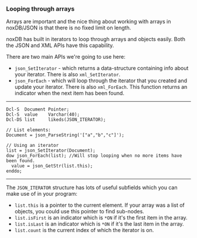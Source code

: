 ### Looping through arrays

Arrays are important and the nice thing about working with arrays in noxDB/JSON is that there is no fixed limit on length.

noxDB has built in iterators to loop through arrays and objects easily. Both the JSON and XML APIs have this capability.

There are two main APIs we're going to use here:

* `json_SetIterator` - which returns a data-structure containing info about your iterator. There is also `xml_SetIterator`.
* `json_ForEach` - which will loop through the iterator that you created and update your iterator. There is also `xml_ForEach`. This function returns an indicator when the next item has been found.

---

```
Dcl-S  Document Pointer;
Dcl-S  value    Varchar(40);
Dcl-DS list     likeds(JSON_ITERATOR);

// List elements:
Document = json_ParseString('["a","b","c"]');

// Using an iterator
list = json_SetIterator(Document);
dow json_ForEach(list); //Will stop looping when no more items have been found.
  value = json_GetStr(list.this);
enddo;
```

---

The `JSON_ITERATOR` structure has lots of useful subfields which you can make use of in your program:

* `list.this` is a pointer to the current element. If your array was a list of objects, you could use this pointer to find sub-nodes.
* `list.isFirst` is an indicator which is `*ON` if it's the first item in the array.
* `list.isLast` is an indicator which is `*ON` if it's the last item in the array.
* `list.count` is the current index of which the iterator is on.
